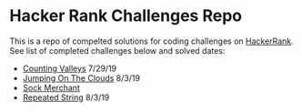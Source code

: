 # Hacker Rank Challenges Repo

This is a repo of compelted solutions for coding challenges on [HackerRank](https://www.hackerrank.com). See list of completed challenges below and solved dates:

- [Counting Valleys](https://www.hackerrank.com/challenges/counting-valleys/problem)  7/29/19
- [Jumping On The Clouds](https://www.hackerrank.com/challenges/jumping-on-the-clouds)  8/3/19
- [Sock Merchant](https://www.hackerrank.com/challenges/sock-merchant/problem) 
- [Repeated String](https://www.hackerrank.com/challenges/repeated-string/problem) 8/3/19
